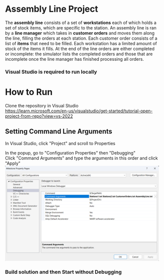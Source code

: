 # Assembly Line Project
The **assembly line** consists of a set of **workstations** each of which holds a set of stock items, which are specific to the station. An assembly line is ran by a **line manager** which takes in **customer orders** and moves them along the line, filling the orders at each station. Each customer order consists of a list of **items** that need to be filled. Each workstation has a limited amount of stock of the items it fills. At the end of the line orders are either completed or incomplete: the simulator lists the completed orders and those that are incomplete once the line manager has finished processing all orders.

### Visual Studio is required to run locally

# How to Run
Clone the repository in Visual Studio</br>
https://learn.microsoft.com/en-us/visualstudio/get-started/tutorial-open-project-from-repo?view=vs-2022

## Setting Command Line Arguments
In Visual Studio, click "Project" and scroll to Properties

In the popup, go to "Configuration Properties" then "Debugging"</br>
Click "Command Arguments" and type the arguments in this order and click "Apply"
![alt text](image.png)

### Build solution and then Start without Debugging
